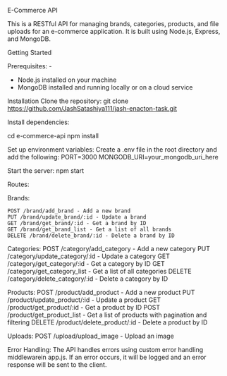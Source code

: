E-Commerce API

This is a RESTful API for managing brands, categories, products, and file uploads for an e-commerce application. It is built using Node.js, Express, and MongoDB.

Getting Started

Prerequisites: -

* Node.js installed on your machine
* MongoDB installed and running locally or on a cloud service

Installation
Clone the repository:
git clone https://github.com/JashSatashiya111/jash-enacton-task.git

Install dependencies:

cd e-commerce-api
npm install

Set up environment variables: Create a .env file in the root directory and add the following:
PORT=3000
MONGODB_URI=your_mongodb_uri_here

Start the server:
npm start


Routes:

Brands:

    POST /brand/add_brand - Add a new brand
    PUT /brand/update_brand/:id - Update a brand
    GET /brand/get_brand/:id - Get a brand by ID
    GET /brand/get_brand_list - Get a list of all brands
    DELETE /brand/delete_brand/:id - Delete a brand by ID

Categories: 
    POST /category/add_category - Add a new category
    PUT /category/update_category/:id - Update a category
    GET /category/get_category/:id - Get a category by ID
    GET /category/get_category_list - Get a list of all categories
    DELETE /category/delete_category/:id - Delete a category by ID

Products:
    POST /product/add_product - Add a new product
    PUT /product/update_product/:id - Update a product
    GET /product/get_product/:id - Get a product by ID
    POST /product/get_product_list - Get a list of products with pagination and filtering
    DELETE /product/delete_product/:id - Delete a product by ID

Uploads:
    POST /upload/upload_image - Upload an image


Error Handling:
    The API handles errors using custom error handling middlewarein app.js. If an error occurs, it will be logged and an error response will be sent to the client.
